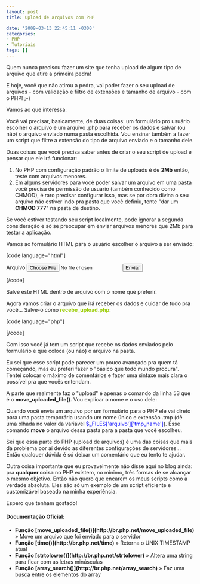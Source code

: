 ```yaml
---
layout: post
title: Upload de arquivos com PHP

date: '2009-03-13 22:45:11 -0300'
categories:
- PHP
- Tutoriais
tags: []
---
```

Quem nunca precisou fazer um site que tenha upload de algum tipo de arquivo que atire a primeira pedra!

E hoje, você que não atirou a pedra, vai poder fazer o seu upload de arquivos - com validação e filtro de extensões e tamanho de arquivo - com o PHP!  ;-)

Vamos ao que interessa:

Você vai precisar, basicamente, de duas coisas: um formulário pro usuário escolher o arquivo e um arquivo .php para receber os dados e salvar (ou não) o arquivo enviado numa pasta escolhida. Vou ensinar também a fazer um script que filtre a extensão do tipo de arquivo enviado e o tamanho dele.

Duas coisas que você precisa saber antes de criar o seu script de upload e pensar que ele irá funcionar:

<ol>
<li>No PHP com configuração padrão o limite de uploads é de <strong>2Mb</strong> então, teste com arquivos menores.</li>
<li>Em alguns servidores para você poder salvar um arquivo em uma pasta você precisa de permissão de usuário (também conhecido como CHMOD), é raro precisar configurar isso, mas se por obra divina o seu arquivo não estiver indo pra pasta que você definiu, tente "dar um <strong>CHMOD 777</strong>" na pasta de destino.</li>
</ol>
Se você estiver testando seu script localmente, pode ignorar a segunda consideração e só se preocupar em enviar arquivos menores que 2Mb para testar a aplicação.

Vamos ao formulário HTML para o usuário escolher o arquivo a ser enviado:


[code language="html"]
<form method="post" action="recebe_upload.php" enctype="multipart/form-data">
<label>Arquivo</label>
<input type="file" name="arquivo" />
<input type="submit" value="Enviar" />
</form>
[/code]

Salve este HTML dentro de arquivo com o nome que preferir.

Agora vamos criar o arquivo que irá receber os dados e cuidar de tudo pra você... Salve-o como <span style="color: #99cc00;"><strong>recebe_upload.php</strong></span>:


[code language="php"]
<?php

// Pasta onde o arquivo vai ser salvo
$_UP['pasta'] = 'uploads/';

// Tamanho máximo do arquivo (em Bytes)
$_UP['tamanho'] = 1024 * 1024 * 2; // 2Mb

// Array com as extensões permitidas
$_UP['extensoes'] = array('jpg', 'png', 'gif');

// Renomeia o arquivo? (Se true, o arquivo será salvo como .jpg e um nome único)
$_UP['renomeia'] = false;

// Array com os tipos de erros de upload do PHP
$_UP['erros'][0] = 'Não houve erro';
$_UP['erros'][1] = 'O arquivo no upload é maior do que o limite do PHP';
$_UP['erros'][2] = 'O arquivo ultrapassa o limite de tamanho especifiado no HTML';
$_UP['erros'][3] = 'O upload do arquivo foi feito parcialmente';
$_UP['erros'][4] = 'Não foi feito o upload do arquivo';

// Verifica se houve algum erro com o upload. Se sim, exibe a mensagem do erro
if ($_FILES['arquivo']['error'] != 0) {
die("Não foi possível fazer o upload, erro:" . $_UP['erros'][$_FILES['arquivo']['error']]);
exit; // Para a execução do script
}

// Caso script chegue a esse ponto, não houve erro com o upload e o PHP pode continuar

// Faz a verificação da extensão do arquivo
$extensao = strtolower(end(explode('.', $_FILES['arquivo']['name'])));
if (array_search($extensao, $_UP['extensoes']) === false) {
echo "Por favor, envie arquivos com as seguintes extensões: jpg, png ou gif";
}

// Faz a verificação do tamanho do arquivo
else if ($_UP['tamanho'] < $_FILES['arquivo']['size']) {
echo "O arquivo enviado é muito grande, envie arquivos de até 2Mb.";
}

// O arquivo passou em todas as verificações, hora de tentar movê-lo para a pasta
else {
// Primeiro verifica se deve trocar o nome do arquivo
if ($_UP['renomeia'] == true) {
// Cria um nome baseado no UNIX TIMESTAMP atual e com extensão .jpg
$nome_final = time().'.jpg';
} else {
// Mantém o nome original do arquivo
$nome_final = $_FILES['arquivo']['name'];
}

// Depois verifica se é possível mover o arquivo para a pasta escolhida
if (move_uploaded_file($_FILES['arquivo']['tmp_name'], $_UP['pasta'] . $nome_final)) {
// Upload efetuado com sucesso, exibe uma mensagem e um link para o arquivo
echo "Upload efetuado com sucesso!";
echo '[Clique aqui para acessar o arquivo](' . $_UP['pasta'] . $nome_final . ')';
} else {
// Não foi possível fazer o upload, provavelmente a pasta está incorreta
echo "Não foi possível enviar o arquivo, tente novamente";
}

}

?>
[/code]

Com isso você já tem um script que recebe os dados enviados pelo formulário e que coloca (ou não) o arquivo na pasta.

Eu sei que esse script pode parecer um pouco avançado pra quem tá começando, mas eu preferi fazer o "básico que todo mundo procura". Tentei colocar o máximo de comentários e fazer uma sintaxe mais clara o possível pra que vocês entendam.

A parte que realmente faz o "upload" é apenas o comando da linha 53 que é o <strong>move_uploaded_file()</strong>. Vou explicar o nome e o uso dele:

Quando você envia um arquivo por um formulário para o PHP ele vai direto para uma pasta temporária usando um nome único e extensão .tmp (dê uma olhada no valor da variável <span style="color: #0000ff;">$_FILES['arquivo']['tmp_name']</span>). Esse comando <strong>move</strong> o arquivo dessa pasta para a pasta que você escolheu.

Sei que essa parte do PHP (upload de arquivos) é uma das coisas que mais dá problema por aí devido as diferentes configurações de servidores... Então qualquer dúvida é só deixar um comentário que eu tento te ajudar.

Outra coisa importante que eu provavelmente não disse aqui no blog ainda: pra <strong>qualquer coisa</strong> no PHP existem, no mínimo, três formas de se alcançar o mesmo objetivo. Então não quero que encarem os meus scripts como a verdade absoluta. Eles são só um exemplo de um script eficiente e customizável baseado na minha experiência.

Espero que tenham gostado!

<h4>Documentação Oficial:</h4>
<ul>
<li><strong>Função [move_uploaded_file()](http://br.php.net/move_uploaded_file)</strong> » Move um arquivo que foi enviado para o servidor</li>
<li><strong>Função [time()](http://br.php.net/time)</strong> » Retorna o UNIX TIMESTAMP atual</li>
<li><strong>Função [strtolower()](http://br.php.net/strtolower)</strong> » Altera uma string para ficar com as letras minúsculas</li>
<li><strong>Função [array_search()](http://br.php.net/array_search)</strong> » Faz uma busca entre os elementos do array</li>
</ul>
